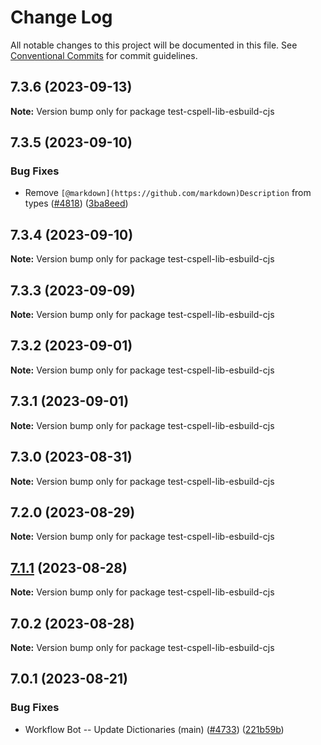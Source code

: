 # Change Log

All notable changes to this project will be documented in this file.
See [Conventional Commits](https://conventionalcommits.org) for commit guidelines.

## 7.3.6 (2023-09-13)

**Note:** Version bump only for package test-cspell-lib-esbuild-cjs

## 7.3.5 (2023-09-10)

### Bug Fixes

* Remove `[@markdown](https://github.com/markdown)Description` from types ([#4818](https://github.com/streetsidesoftware/cspell/issues/4818)) ([3ba8eed](https://github.com/streetsidesoftware/cspell/commit/3ba8eed8588aafa3dcb401acb96e4fdc82811d24))

## 7.3.4 (2023-09-10)

**Note:** Version bump only for package test-cspell-lib-esbuild-cjs

## 7.3.3 (2023-09-09)

**Note:** Version bump only for package test-cspell-lib-esbuild-cjs

## 7.3.2 (2023-09-01)

**Note:** Version bump only for package test-cspell-lib-esbuild-cjs

## 7.3.1 (2023-09-01)

**Note:** Version bump only for package test-cspell-lib-esbuild-cjs

## 7.3.0 (2023-08-31)

**Note:** Version bump only for package test-cspell-lib-esbuild-cjs

## 7.2.0 (2023-08-29)

**Note:** Version bump only for package test-cspell-lib-esbuild-cjs

## [7.1.1](https://github.com/streetsidesoftware/cspell/compare/v7.1.0...v7.1.1) (2023-08-28)

**Note:** Version bump only for package test-cspell-lib-esbuild-cjs

## 7.0.2 (2023-08-28)

**Note:** Version bump only for package test-cspell-lib-esbuild-cjs

## 7.0.1 (2023-08-21)

### Bug Fixes

* Workflow Bot -- Update Dictionaries (main) ([#4733](https://github.com/streetsidesoftware/cspell/issues/4733)) ([221b59b](https://github.com/streetsidesoftware/cspell/commit/221b59bfe726a3b1fe5f9dcbdef6632983ebebeb))
